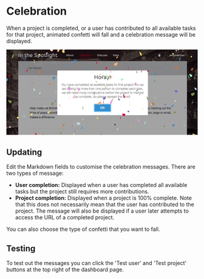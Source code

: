# Celebration

When a project is completed, or a user has contributed to all available tasks
for that project, animated confetti will fall and a celebration message will
be displayed.

![An animation showing the project completion celebration message](/assets/img/project-celebration.gif)

## Updating

Edit the Markdown fields to customise the celebration messages. There are two
types of message:

- **User completion:** Displayed when a user has completed all available tasks
  but the project still requires more contributions.
- **Project completion:** Displayed when a project is 100% complete. Note that
  this does not necessarily mean that the user has contributed to the project.
  The message will also be displayed if a user later attempts to access the URL
  of a completed project.

You can also choose the type of confetti that you want to fall.

## Testing

To test out the messages you can click the 'Test user' and 'Test project'
buttons at the top right of the dashboard page.
